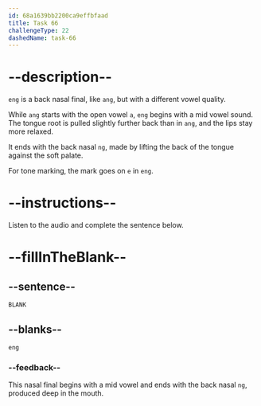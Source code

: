 ```yaml
---
id: 68a1639bb2200ca9effbfaad
title: Task 66
challengeType: 22
dashedName: task-66
---
```


<!-- (Audio) A: eng -->

# --description--

`eng` is a back nasal final, like `ang`, but with a different vowel quality.  

While `ang` starts with the open vowel `a`, `eng` begins with a mid vowel sound. The tongue root is pulled slightly further back than in `ang`, and the lips stay more relaxed.  

It ends with the back nasal `ng`, made by lifting the back of the tongue against the soft palate.  

For tone marking, the mark goes on `e` in `eng`.

# --instructions--

Listen to the audio and complete the sentence below.

# --fillInTheBlank--

## --sentence--

`BLANK`

## --blanks--

`eng`

### --feedback--

This nasal final begins with a mid vowel and ends with the back nasal `ng`, produced deep in the mouth.
